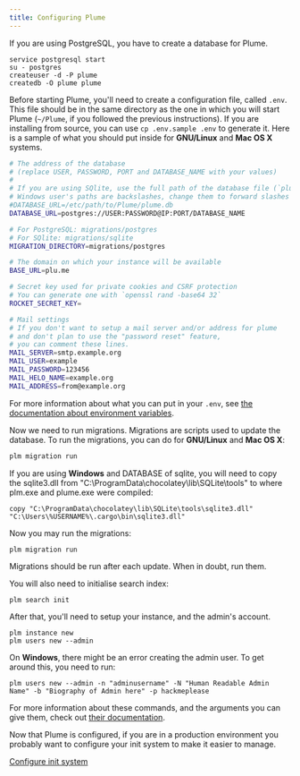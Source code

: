 ```yaml
---
title: Configuring Plume
---
```


If you are using PostgreSQL, you have to create a database for Plume.

```
service postgresql start
su - postgres
createuser -d -P plume
createdb -O plume plume
```

Before starting Plume, you'll need to create a configuration file, called `.env`.
This file should be in the same directory as the one in which you will start Plume (`~/Plume`, if you followed the previous instructions).
If you are installing from source, you can use `cp .env.sample .env` to generate it.
Here is a sample of what you should put inside for **GNU/Linux** and **Mac OS X** systems.

```bash
# The address of the database
# (replace USER, PASSWORD, PORT and DATABASE_NAME with your values)
#
# If you are using SQlite, use the full path of the database file (`plume.db` for instance)
# Windows user's paths are backslashes, change them to forward slashes
#DATABASE_URL=/etc/path/to/Plume/plume.db
DATABASE_URL=postgres://USER:PASSWORD@IP:PORT/DATABASE_NAME

# For PostgreSQL: migrations/postgres
# For SQlite: migrations/sqlite
MIGRATION_DIRECTORY=migrations/postgres

# The domain on which your instance will be available
BASE_URL=plu.me

# Secret key used for private cookies and CSRF protection
# You can generate one with `openssl rand -base64 32`
ROCKET_SECRET_KEY=

# Mail settings
# If you don't want to setup a mail server and/or address for plume
# and don't plan to use the "password reset" feature,
# you can comment these lines.
MAIL_SERVER=smtp.example.org
MAIL_USER=example
MAIL_PASSWORD=123456
MAIL_HELO_NAME=example.org
MAIL_ADDRESS=from@example.org
```

For more information about what you can put in your `.env`,
see [the documentation about environment variables](/environment).

Now we need to run migrations. Migrations are scripts used to update
the database. To run the migrations, you can do for **GNU/Linux** and **Mac OS X**:

```bash
plm migration run
```

If you are using **Windows** and DATABASE of sqlite, you will need to copy the sqlite3.dll from 
"C:\ProgramData\chocolatey\lib\SQLite\tools" to where plm.exe and plume.exe were compiled:
```
copy "C:\ProgramData\chocolatey\lib\SQLite\tools\sqlite3.dll" "C:\Users\%USERNAME%\.cargo\bin\sqlite3.dll"
```

Now you may run the migrations:
```
plm migration run
```

Migrations should be run after each update. When in doubt, run them.

You will also need to initialise search index:

```
plm search init
```

After that, you'll need to setup your instance, and the admin's account.

```
plm instance new
plm users new --admin
```

On **Windows**, there might be an error creating the admin user. To get around this, you need to run:
```
plm users new --admin -n "adminusername" -N "Human Readable Admin Name" -b "Biography of Admin here" -p hackmeplease
```

For more information about these commands, and the arguments you can give them,
check out [their documentation](/CLI).

Now that Plume is configured, if you are in a production environment you probably
want to configure your init system to make it easier to manage.

<a class="action" href="/installation/init">Configure init system</a>
